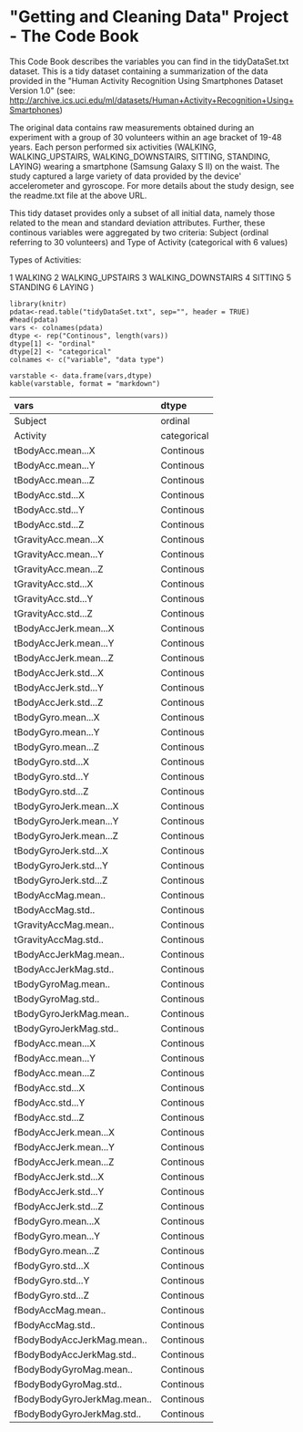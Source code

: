 "Getting and Cleaning Data" Project - The Code Book
========================================================

This Code Book describes the variables you can find in the tidyDataSet.txt dataset.
This is a tidy dataset containing a summarization of the data provided in the "Human Activity Recognition Using Smartphones Dataset
Version 1.0" (see: http://archive.ics.uci.edu/ml/datasets/Human+Activity+Recognition+Using+Smartphones)

The original data contains raw measurements obtained during an experiment with a group of 30 volunteers within an age bracket of 19-48 years. Each person performed six activities (WALKING, WALKING_UPSTAIRS, WALKING_DOWNSTAIRS, SITTING, STANDING, LAYING) wearing a smartphone (Samsung Galaxy S II) on the waist. The study captured a large variety of data provided by the device' accelerometer and gyroscope. For more details about the study design, see the readme.txt file at the above URL.

This tidy dataset provides only a subset of all initial data, namely those related to the mean and standard deviation attributes.
Further, these continous variables were aggregated by two criteria: Subject (ordinal referring to 30 volunteers) and Type of Activity (categorical with 6 values) 

Types of Activities:

1 WALKING
2 WALKING_UPSTAIRS
3 WALKING_DOWNSTAIRS
4 SITTING
5 STANDING
6 LAYING )




```{r}
library(knitr)
pdata<-read.table("tidyDataSet.txt", sep="", header = TRUE)
#head(pdata)
vars <- colnames(pdata)
dtype <- rep("Continous", length(vars))
dtype[1] <- "ordinal"
dtype[2] <- "categorical"
colnames <- c("variable", "data type")

varstable <- data.frame(vars,dtype)
kable(varstable, format = "markdown")

```

|vars                         |dtype        |
|:----------------------------|:------------|
|Subject                      |ordinal      |
|Activity                     |categorical  |
|tBodyAcc.mean...X            |Continous    |
|tBodyAcc.mean...Y            |Continous    |
|tBodyAcc.mean...Z            |Continous    |
|tBodyAcc.std...X             |Continous    |
|tBodyAcc.std...Y             |Continous    |
|tBodyAcc.std...Z             |Continous    |
|tGravityAcc.mean...X         |Continous    |
|tGravityAcc.mean...Y         |Continous    |
|tGravityAcc.mean...Z         |Continous    |
|tGravityAcc.std...X          |Continous    |
|tGravityAcc.std...Y          |Continous    |
|tGravityAcc.std...Z          |Continous    |
|tBodyAccJerk.mean...X        |Continous    |
|tBodyAccJerk.mean...Y        |Continous    |
|tBodyAccJerk.mean...Z        |Continous    |
|tBodyAccJerk.std...X         |Continous    |
|tBodyAccJerk.std...Y         |Continous    |
|tBodyAccJerk.std...Z         |Continous    |
|tBodyGyro.mean...X           |Continous    |
|tBodyGyro.mean...Y           |Continous    |
|tBodyGyro.mean...Z           |Continous    |
|tBodyGyro.std...X            |Continous    |
|tBodyGyro.std...Y            |Continous    |
|tBodyGyro.std...Z            |Continous    |
|tBodyGyroJerk.mean...X       |Continous    |
|tBodyGyroJerk.mean...Y       |Continous    |
|tBodyGyroJerk.mean...Z       |Continous    |
|tBodyGyroJerk.std...X        |Continous    |
|tBodyGyroJerk.std...Y        |Continous    |
|tBodyGyroJerk.std...Z        |Continous    |
|tBodyAccMag.mean..           |Continous    |
|tBodyAccMag.std..            |Continous    |
|tGravityAccMag.mean..        |Continous    |
|tGravityAccMag.std..         |Continous    |
|tBodyAccJerkMag.mean..       |Continous    |
|tBodyAccJerkMag.std..        |Continous    |
|tBodyGyroMag.mean..          |Continous    |
|tBodyGyroMag.std..           |Continous    |
|tBodyGyroJerkMag.mean..      |Continous    |
|tBodyGyroJerkMag.std..       |Continous    |
|fBodyAcc.mean...X            |Continous    |
|fBodyAcc.mean...Y            |Continous    |
|fBodyAcc.mean...Z            |Continous    |
|fBodyAcc.std...X             |Continous    |
|fBodyAcc.std...Y             |Continous    |
|fBodyAcc.std...Z             |Continous    |
|fBodyAccJerk.mean...X        |Continous    |
|fBodyAccJerk.mean...Y        |Continous    |
|fBodyAccJerk.mean...Z        |Continous    |
|fBodyAccJerk.std...X         |Continous    |
|fBodyAccJerk.std...Y         |Continous    |
|fBodyAccJerk.std...Z         |Continous    |
|fBodyGyro.mean...X           |Continous    |
|fBodyGyro.mean...Y           |Continous    |
|fBodyGyro.mean...Z           |Continous    |
|fBodyGyro.std...X            |Continous    |
|fBodyGyro.std...Y            |Continous    |
|fBodyGyro.std...Z            |Continous    |
|fBodyAccMag.mean..           |Continous    |
|fBodyAccMag.std..            |Continous    |
|fBodyBodyAccJerkMag.mean..   |Continous    |
|fBodyBodyAccJerkMag.std..    |Continous    |
|fBodyBodyGyroMag.mean..      |Continous    |
|fBodyBodyGyroMag.std..       |Continous    |
|fBodyBodyGyroJerkMag.mean..  |Continous    |
|fBodyBodyGyroJerkMag.std..   |Continous    |
